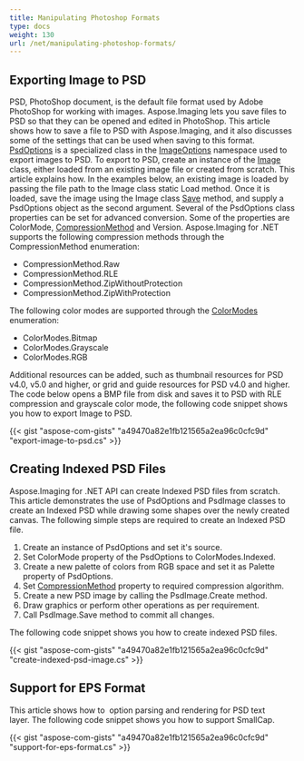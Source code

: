 ```yaml
---
title: Manipulating Photoshop Formats
type: docs
weight: 130
url: /net/manipulating-photoshop-formats/
---
```


## **Exporting Image to PSD**
PSD, PhotoShop document, is the default file format used by Adobe PhotoShop for working with images. Aspose.Imaging lets you save files to PSD so that they can be opened and edited in PhotoShop. This article shows how to save a file to PSD with Aspose.Imaging, and it also discusses some of the settings that can be used when saving to this format. [PsdOptions](https://apireference.aspose.com/imaging/net/aspose.imaging.imageoptions/psdoptions) is a specialized class in the [ImageOptions](/pages/createpage.action?spaceKey=imagingnet&title=Aspose.Imaging.ImageOptions+namespace&linkCreation=true&fromPageId=14784475) namespace used to export images to PSD. To export to PSD, create an instance of the [Image](https://apireference.aspose.com/imaging/net/aspose.imaging/image) class, either loaded from an existing image file or created from scratch. This article explains how. In the examples below, an existing image is loaded by passing the file path to the Image class static Load method. Once it is loaded, save the image using the Image class [Save](https://apireference.aspose.com/imaging/net/aspose.imaging/image/methods/save/index) method, and supply a PsdOptions object as the second argument. Several of the PsdOptions class properties can be set for advanced conversion. Some of the properties are ColorMode, [CompressionMethod](https://apireference.aspose.com/imaging/net/aspose.imaging.fileformats.psd/compressionmethod) and Version. Aspose.Imaging for .NET supports the following compression methods through the CompressionMethod enumeration:

- CompressionMethod.Raw
- CompressionMethod.RLE
- CompressionMethod.ZipWithoutProtection
- CompressionMethod.ZipWithProtection

The following color modes are supported through the [ColorModes]() enumeration:

- ColorModes.Bitmap
- ColorModes.Grayscale
- ColorModes.RGB

Additional resources can be added, such as thumbnail resources for PSD v4.0, v5.0 and higher, or grid and guide resources for PSD v4.0 and higher. The code below opens a BMP file from disk and saves it to PSD with RLE compression and grayscale color mode, the following code snippet shows you how to export Image to PSD.

{{< gist "aspose-com-gists" "a49470a82e1fb121565a2ea96c0cfc9d" "export-image-to-psd.cs" >}}
## **Creating Indexed PSD Files**
Aspose.Imaging for .NET API can create Indexed PSD files from scratch. This article demonstrates the use of PsdOptions and PsdImage classes to create an Indexed PSD while drawing some shapes over the newly created canvas. The following simple steps are required to create an Indexed PSD file.

1. Create an instance of PsdOptions and set it's source.
1. Set ColorMode property of the PsdOptions to ColorModes.Indexed.
1. Create a new palette of colors from RGB space and set it as Palette property of PsdOptions.
1. Set [CompressionMethod](https://apireference.aspose.com/imaging/net/aspose.imaging.fileformats.psd/compressionmethod) property to required compression algorithm.
1. Create a new PSD image by calling the PsdImage.Create method.
1. Draw graphics or perform other operations as per requirement.
1. Call PsdImage.Save method to commit all changes.

The following code snippet shows you how to create indexed PSD files.

{{< gist "aspose-com-gists" "a49470a82e1fb121565a2ea96c0cfc9d" "create-indexed-psd-image.cs" >}}
## **Support for EPS Format**
This article shows how to  option parsing and rendering for PSD text layer. The following code snippet shows you how to support SmallCap.

{{< gist "aspose-com-gists" "a49470a82e1fb121565a2ea96c0cfc9d" "support-for-eps-format.cs" >}}

